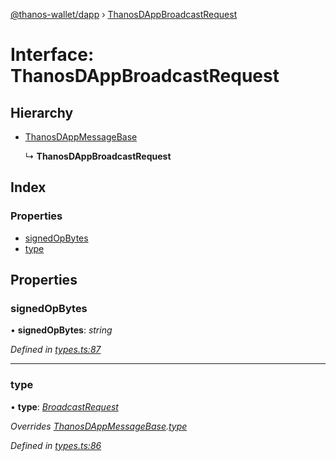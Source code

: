 [@thanos-wallet/dapp](../README.md) › [ThanosDAppBroadcastRequest](thanosdappbroadcastrequest.md)

# Interface: ThanosDAppBroadcastRequest

## Hierarchy

* [ThanosDAppMessageBase](thanosdappmessagebase.md)

  ↳ **ThanosDAppBroadcastRequest**

## Index

### Properties

* [signedOpBytes](thanosdappbroadcastrequest.md#signedopbytes)
* [type](thanosdappbroadcastrequest.md#type)

## Properties

###  signedOpBytes

• **signedOpBytes**: *string*

*Defined in [types.ts:87](https://github.com/madfish-solutions/thanoswallet-dapp/blob/8b5bfb8/src/types.ts#L87)*

___

###  type

• **type**: *[BroadcastRequest](../enums/thanosdappmessagetype.md#broadcastrequest)*

*Overrides [ThanosDAppMessageBase](thanosdappmessagebase.md).[type](thanosdappmessagebase.md#type)*

*Defined in [types.ts:86](https://github.com/madfish-solutions/thanoswallet-dapp/blob/8b5bfb8/src/types.ts#L86)*
